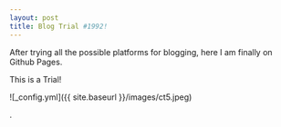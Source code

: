 ```yaml
---
layout: post
title: Blog Trial #1992!
---
```


After trying all the possible platforms for blogging, here I am finally on Github Pages.

This is a Trial!

![_config.yml]({{ site.baseurl }}/images/ct5.jpeg)

.